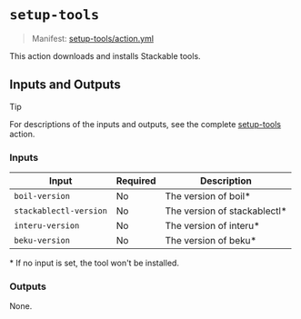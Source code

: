 # `setup-tools`

> Manifest: [setup-tools/action.yml][setup-tools]

This action downloads and installs Stackable tools.

## Inputs and Outputs

> [!TIP]
> For descriptions of the inputs and outputs, see the complete [setup-tools] action.

### Inputs

| Input                  | Required | Description                  |
| ---------------------- | -------- | ---------------------------- |
| `boil-version`         | No       | The version of boil*         |
| `stackablectl-version` | No       | The version of stackablectl* |
| `interu-version`       | No       | The version of interu*       |
| `beku-version`         | No       | The version of beku*         |

\* If no input is set, the tool won't be installed.

### Outputs

None.

[setup-tools]: ./action.yaml
